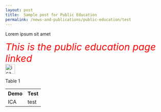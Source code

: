 ```yaml
---
layout: post
title:  Sample post for Public Education
permalink: /news-and-publications/public-education/test
---
```

Lorem ipsum sit amet

<style>
  .TEST{
  
  color:Red;
  Font-size:30px;
  Font-style:italic;
  align:center;
  
  }
  </style>


<div><span class="TEST"> This is the public education page linked </span> </div>

<div>  <img src="{{site.baseurl}}/images/favicon.png" alt="ica logo2" style="height30px; width:30px; align:right;" /> </div>


<p>Table 1</p>
<div> <table>
  <tr>
    <th>Demo</th>
    <th>Test</th>
  </tr>
  <tr>
    <td>ICA</td>
    <td>test</td>
  </tr>
</table></div>

